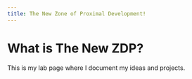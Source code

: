```yaml
---
title: The New Zone of Proximal Development!
---
```

# What is The New ZDP?
This is my lab page where I document my ideas and projects.

